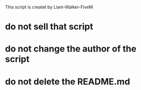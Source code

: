 This script is createt by Liam-Walker-FiveM
# do not sell that script
# do not change the author of the script
# do not delete the README.md
